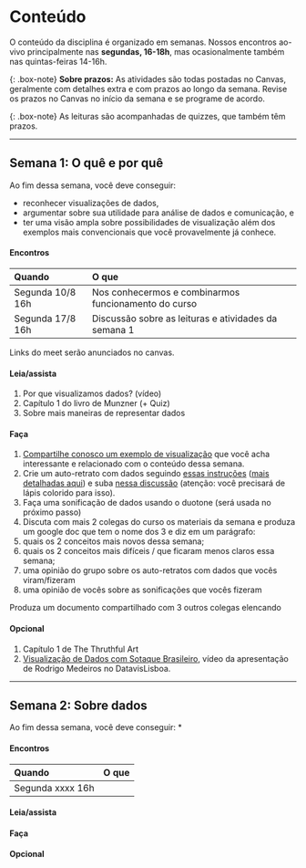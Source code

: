 # Conteúdo

O conteúdo da disciplina é organizado em semanas.
Nossos encontros ao-vivo principalmente nas **segundas, 16-18h**, mas ocasionalmente também nas quintas-feiras 14-16h.

{: .box-note}
**Sobre prazos:** As atividades são todas postadas no Canvas, geralmente com detalhes extra e com prazos ao longo da semana. Revise os prazos no Canvas no início da semana e se programe de acordo.

{: .box-note}
As leituras são acompanhadas de quizzes, que também têm prazos.

--------------

## Semana 1: O quê e por quê

Ao fim dessa semana, você deve conseguir:
* reconhecer visualizações de dados,
* argumentar sobre sua utilidade para análise de dados e comunicação, e
* ter uma visão ampla sobre possibilidades de visualização além dos exemplos mais convencionais que você provavelmente já conhece.

#### Encontros

| Quando           | O que   |
| :------ |:--- |
| Segunda 10/8 16h | Nos conhecermos e combinarmos funcionamento do curso |
| Segunda 17/8 16h | Discussão sobre as leituras e atividades da semana 1 |

Links do meet serão anunciados no canvas.

#### Leia/assista

1. Por que visualizamos dados? (vídeo)
1. Capítulo 1 do livro de Munzner (+ Quiz)
1. Sobre mais maneiras de representar dados

#### Faça

1. [Compartilhe conosco um exemplo de visualização](https://canvas.instructure.com/courses/2189805/discussion_topics/9421094) que você acha interessante e relacionado com o conteúdo dessa semana.
1. Crie um auto-retrato com dados seguindo [essas instruções](https://ideas.ted.com/how-to-draw-your-own-selfie-using-your-personal-data/) ([mais detalhadas aqui]()) e suba [nessa discussão]() (atenção: você precisará de lápis colorido para isso).
1. Faça uma sonificação de dados usando o duotone (será usada no próximo passo)
1. Discuta com mais 2 colegas do curso os materiais da semana e produza um google doc que tem o nome dos 3 e diz em um parágrafo:
  1. quais os 2 conceitos mais novos dessa semana;
  1. quais os 2 conceitos mais difíceis / que ficaram menos claros essa semana;
  1. uma opinião do grupo sobre os auto-retratos com dados que vocês viram/fizeram
  1. uma opinião de vocês sobre as sonificações que vocês fizeram

Produza um documento compartilhado com 3 outros colegas elencando

#### Opcional

1. Capítulo 1 de The Thruthful Art
1. [Visualização de Dados com Sotaque Brasileiro](https://www.youtube.com/watch?v=NMtDGrWrOig), vídeo da apresentação de Rodrigo Medeiros no DatavisLisboa.

--------------

## Semana 2: Sobre dados

Ao fim dessa semana, você deve conseguir:
*

#### Encontros

| Quando           | O que   |
| :------ |:--- |
| Segunda xxxx 16h |  |

#### Leia/assista


#### Faça


#### Opcional
